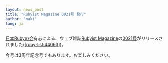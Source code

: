```yaml
---
layout: news_post
title: "Rubyist Magazine 0021号 発行"
author: "maki"
lang: ja
---
```


[日本Rubyの会][1]有志による、ウェブ雑誌[Rubyist
Magazine][2]の[0021号][3]がリリースされました([\[ruby-list:44063\]][4])。

今号は3周年記念号でもあります。お楽しみください。



[1]: http://jp.rubyist.net/
[2]: http://jp.rubyist.net/magazine/
[3]: http://jp.rubyist.net/magazine/?0021
[4]: https://blade.ruby-lang.org/ruby-list/44063
